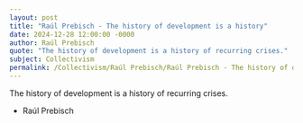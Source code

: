 ```yaml
---
layout: post
title: "Raúl Prebisch - The history of development is a history"
date: 2024-12-28 12:00:00 -0000
author: Raúl Prebisch
quote: "The history of development is a history of recurring crises."
subject: Collectivism
permalink: /Collectivism/Raúl Prebisch/Raúl Prebisch - The history of development is a history
---
```


The history of development is a history of recurring crises.

- Raúl Prebisch
